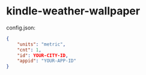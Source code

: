# kindle-weather-wallpaper

config.json:


```json
{
	"units": "metric",
    "cnt": 1,
    "id": YOUR-CITY-ID,
    "appid": "YOUR-APP-ID"
}
```
